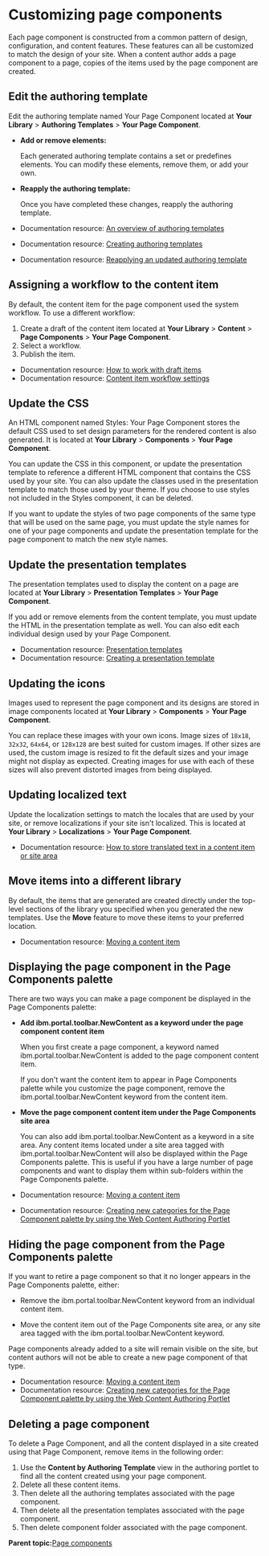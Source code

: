 # Customizing page components

Each page component is constructed from a common pattern of design, configuration, and content features. These features can all be customized to match the design of your site. When a content author adds a page component to a page, copies of the items used by the page component are created.

## Edit the authoring template

Edit the authoring template named Your Page Component located at **Your Library** \> **Authoring Templates** \> **Your Page Component**.

-   **Add or remove elements:**

    Each generated authoring template contains a set or predefines elements. You can modify these elements, remove them, or add your own.

-   **Reapply the authoring template:**

    Once you have completed these changes, reapply the authoring template.


-   Documentation resource: [An overview of authoring templates](wcm_dev_auth-temp_overview.md)
-   Documentation resource: [Creating authoring templates](../panel_help/wcm_dev_auth-temp_creating.md)
-   Documentation resource: [Reapplying an updated authoring template](../panel_help/wcm_dev_auth-temp_reapply.md)

## Assigning a workflow to the content item

By default, the content item for the page component used the system workflow. To use a different workflow:

1.  Create a draft of the content item located at **Your Library** \> **Content** \> **Page Components** \> **Your Page Component**.
2.  Select a workflow.
3.  Publish the item.

-   Documentation resource: [How to work with draft items](../panel_help/wcm_dev_drafts.md)
-   Documentation resource: [Content item workflow settings](../panel_help/wcm_dev_workflow_items_content.md)

## Update the CSS

An HTML component named Styles: Your Page Component stores the default CSS used to set design parameters for the rendered content is also generated. It is located at **Your Library** \> **Components** \> **Your Page Component**.

You can update the CSS in this component, or update the presentation template to reference a different HTML component that contains the CSS used by your site. You can also update the classes used in the presentation template to match those used by your theme. If you choose to use styles not included in the Styles component, it can be deleted.

If you want to update the styles of two page components of the same type that will be used on the same page, you must update the style names for one of your page components and update the presentation template for the page component to match the new style names.

## Update the presentation templates

The presentation templates used to display the content on a page are located at **Your Library** \> **Presentation Templates** \> **Your Page Component**.

If you add or remove elements from the content template, you must update the HTML in the presentation template as well. You can also edit each individual design used by your Page Component.

-   Documentation resource: [Presentation templates](wcm_cms_presentation_templates.md)
-   Documentation resource: [Creating a presentation template](../panel_help/wcm_dev_pres-temp.md)

## Updating the icons

Images used to represent the page component and its designs are stored in image components located at **Your Library** \> **Components** \> **Your Page Component**.

You can replace these images with your own icons. Image sizes of `18x18`, `32x32`, `64x64`, or `128x128` are best suited for custom images. If other sizes are used, the custom image is resized to fit the default sizes and your image might not display as expected. Creating images for use with each of these sizes will also prevent distorted images from being displayed.

## Updating localized text

Update the localization settings to match the locales that are used by your site, or remove localizations if your site isn't localized. This is located at **Your Library** \> **Localizations** \> **Your Page Component**.

-   Documentation resource: [How to store translated text in a content item or site area](wcm_dev_storing_translated_text.md#)

## Move items into a different library

By default, the items that are generated are created directly under the top-level sections of the library you specified when you generated the new templates. Use the **Move** feature to move these items to your preferred location.

-   Documentation resource: [Moving a content item](../panel_help/wcm_dev_content_linking_moving.md)

## Displaying the page component in the Page Components palette

There are two ways you can make a page component be displayed in the Page Components palette:

-   **Add ibm.portal.toolbar.NewContent as a keyword under the page component content item**

    When you first create a page component, a keyword named ibm.portal.toolbar.NewContent is added to the page component content item.

    If you don't want the content item to appear in Page Components palette while you customize the page component, remove the ibm.portal.toolbar.NewContent keyword from the content item.

-   **Move the page component content item under the Page Components site area**

    You can also add ibm.portal.toolbar.NewContent as a keyword in a site area. Any content items located under a site area tagged with ibm.portal.toolbar.NewContent will also be displayed within the Page Components palette. This is useful if you have a large number of page components and want to display them within sub-folders within the Page Components palette.


-   Documentation resource: [Moving a content item](../panel_help/wcm_dev_content_linking_moving.md)
-   Documentation resource: [Creating new categories for the Page Component palette by using the Web Content Authoring Portlet](../admin-system/epc_newsource_cfgengine.md)

## Hiding the page component from the Page Components palette

If you want to retire a page component so that it no longer appears in the Page Components palette, either:

-   Remove the ibm.portal.toolbar.NewContent keyword from an individual content item.

-   Move the content item out of the Page Components site area, or any site area tagged with the ibm.portal.toolbar.NewContent keyword.


Page components already added to a site will remain visible on the site, but content authors will not be able to create a new page component of that type.

-   Documentation resource: [Moving a content item](../panel_help/wcm_dev_content_linking_moving.md)
-   Documentation resource: [Creating new categories for the Page Component palette by using the Web Content Authoring Portlet](../admin-system/epc_newsource_cfgengine.md)

## Deleting a page component

To delete a Page Component, and all the content displayed in a site created using that Page Component, remove items in the following order:

1.  Use the **Content by Authoring Template** view in the authoring portlet to find all the content created using your page component.
2.  Delete all these content items.
3.  Then delete all the authoring templates associated with the page component.
4.  Then delete all the presentation templates associated with the page component.
5.  Then delete component folder associated with the page component.

**Parent topic:**[Page components](../wcm/wcm_dev_page_components.md)

